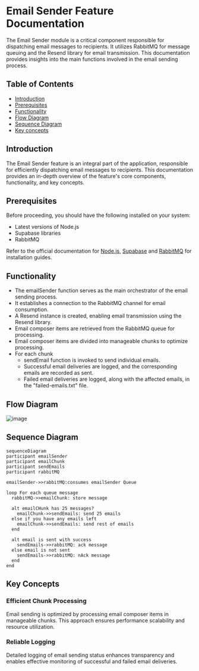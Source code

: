 # Email Sender Feature Documentation

The Email Sender module is a critical component responsible for dispatching email messages to recipients. It utilizes RabbitMQ for message queuing and the Resend library for email transmission. This documentation provides insights into the main functions involved in the email sending process.

## Table of Contents

- [Introduction](#introduction)
- [Prerequisites](#prerequisites)
- [Functionality](#functionality)
- [Flow Diagram](#flow-diagram)
- [Sequence Diagram](#sequence-diagram)
- [Key concepts](#key-concepts)

## Introduction

The Email Sender feature is an integral part of the application, responsible for efficiently dispatching email messages to recipients. This documentation provides an in-depth overview of the feature's core components, functionality, and key concepts.

## Prerequisites

Before proceeding, you should have the following installed on your system:

- Latest versions of Node.js
- Supabase libraries
- RabbitMQ

Refer to the official documentation for [Node.js](https://nodejs.org/),
[Supabase](https://supabase.io/) and
[RabbitMQ](https://www.rabbitmq.com/monitoring.html) for installation guides.

## Functionality

- The emailSender function serves as the main orchestrator of the email sending process.
- It establishes a connection to the RabbitMQ channel for email consumption.
- A Resend instance is created, enabling email transmission using the Resend library.
- Email composer items are retrieved from the RabbitMQ queue for processing.
- Email composer items are divided into manageable chunks to optimize processing.
- For each chunk
  - sendEmail function is invoked to send individual emails.
  - Successful email deliveries are logged, and the corresponding emails are recorded as sent.
  - Failed email deliveries are logged, along with the affected emails, in the "failed-emails.txt" file.

## Flow Diagram

![image](https://github.com/ocodista/trampar-de-casa/assets/68869379/52b41ef4-6660-49cc-93b1-e2e8b86ae4c8)

## Sequence Diagram

```mermaid
sequenceDiagram
participant emailSender
participant emailChunk
participant sendEmails
participant rabbitMQ

emailSender->>rabbitMQ:consumes emailSender Queue

loop For each queue message
  rabbitMQ->>emailChunk: store message

  alt emailCHunk has 25 messages?
    emailChunk->>sendEmails: send 25 emails
  else if you have any emails left
    emailChunk->>sendEmails: send rest of emails
  end

  alt email is sent with success
    sendEmails->>rabbitMQ: ack message
  else email is not sent
    sendEmails->>rabbitMQ: nAck message
  end
end
```

## Key Concepts

### Efficient Chunk Processing

Email sending is optimized by processing email composer items in manageable chunks. This approach ensures performance scalability and resource utilization.

### Reliable Logging

Detailed logging of email sending status enhances transparency and enables effective monitoring of successful and failed email deliveries.
